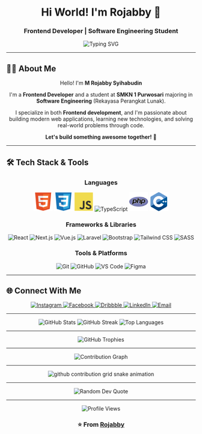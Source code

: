 <div align="center">

# Hi World! I'm Rojabby 👋

### Frontend Developer | Software Engineering Student

<img src="https://readme-typing-svg.herokuapp.com?font=Fira+Code&pause=1000&color=2E9EF7&center=true&vCenter=true&width=435&lines=Frontend+Developer;SMKN+1+Purwosari+Student;Always+Learning+New+Tech;Building+Modern+Web+Apps" alt="Typing SVG" />

</div>

---

## 🧑‍💻 About Me

<div align="center">

Hello! I'm **M Rojabby Syihabudin**

I'm a **Frontend Developer** and a student at **SMKN 1 Purwosari** majoring in **Software Engineering** (Rekayasa Perangkat Lunak). 

I specialize in both **Frontend development**, and I'm passionate about building modern web applications, learning new technologies, and solving real-world problems through code.

**Let's build something awesome together!** 🚀

</div>

---

## 🛠️ Tech Stack & Tools

<div align="center">

### Languages
<img src="https://raw.githubusercontent.com/devicons/devicon/master/icons/html5/html5-original.svg" alt="HTML5" width="50" height="50"/>
<img src="https://raw.githubusercontent.com/devicons/devicon/master/icons/css3/css3-original.svg" alt="CSS3" width="50" height="50"/>
<img src="https://raw.githubusercontent.com/devicons/devicon/master/icons/javascript/javascript-original.svg" alt="JavaScript" width="50" height="50"/>
<img src="https://cdn.jsdelivr.net/gh/devicons/devicon/icons/typescript/typescript-original.svg" alt="TypeScript" width="50" height="50"/>
<img src="https://raw.githubusercontent.com/devicons/devicon/master/icons/php/php-original.svg" alt="PHP" width="50" height="50"/>
<img src="https://raw.githubusercontent.com/devicons/devicon/master/icons/cplusplus/cplusplus-original.svg" alt="C++" width="50" height="50"/>

### Frameworks & Libraries
<img src="https://cdn.jsdelivr.net/gh/devicons/devicon/icons/react/react-original.svg" alt="React" width="50" height="50"/>
<img src="https://cdn.jsdelivr.net/gh/devicons/devicon/icons/nextjs/nextjs-original.svg" alt="Next.js" width="50" height="50"/>
<img src="https://cdn.jsdelivr.net/gh/devicons/devicon/icons/vuejs/vuejs-original.svg" alt="Vue.js" width="50" height="50"/>
<img src="https://cdn.jsdelivr.net/gh/devicons/devicon/icons/laravel/laravel-plain-wordmark.svg" alt="Laravel" width="50" height="50"/>
<img src="https://cdn.jsdelivr.net/gh/devicons/devicon/icons/bootstrap/bootstrap-original.svg" alt="Bootstrap" width="50" height="50"/>
<img src="https://cdn.jsdelivr.net/gh/devicons/devicon/icons/tailwindcss/tailwindcss-original.svg" alt="Tailwind CSS" width="50" height="50"/>
<img src="https://cdn.jsdelivr.net/gh/devicons/devicon/icons/sass/sass-original.svg" alt="SASS" width="50" height="50"/>

### Tools & Platforms
<img src="https://cdn.jsdelivr.net/gh/devicons/devicon/icons/git/git-original.svg" alt="Git" width="50" height="50"/>
<img src="https://cdn.jsdelivr.net/gh/devicons/devicon/icons/github/github-original.svg" alt="GitHub" width="50" height="50"/>
<img src="https://cdn.jsdelivr.net/gh/devicons/devicon/icons/vscode/vscode-original.svg" alt="VS Code" width="50" height="50"/>
<img src="https://cdn.jsdelivr.net/gh/devicons/devicon/icons/figma/figma-original.svg" alt="Figma" width="50" height="50"/>

</div>

---

## 🌐 Connect With Me

<div align="center">

<a href="https://instagram.com/akun_anda">
<img src="https://img.shields.io/badge/Instagram-E4405F?style=for-the-badge&logo=instagram&logoColor=white" alt="Instagram"/>
</a>
<a href="https://facebook.com/akun_anda">
<img src="https://img.shields.io/badge/Facebook-1877F2?style=for-the-badge&logo=facebook&logoColor=white" alt="Facebook"/>
</a>
<a href="https://dribbble.com/akun_anda">
<img src="https://img.shields.io/badge/Dribbble-EA4C89?style=for-the-badge&logo=dribbble&logoColor=white" alt="Dribbble"/>
</a>
<a href="https://linkedin.com/in/akun_anda">
<img src="https://img.shields.io/badge/LinkedIn-0A66C2?style=for-the-badge&logo=linkedin&logoColor=white" alt="LinkedIn"/>
</a>
<a href="mailto:your.email@example.com">
<img src="https://img.shields.io/badge/Email-D14836?style=for-the-badge&logo=gmail&logoColor=white" alt="Email"/>
</a>

</div>

---


<div align="center">

<img width="49%" src="https://github-readme-stats.vercel.app/api?username=robaji-118&show_icons=true&theme=tokyonight&hide_border=true&count_private=true" alt="GitHub Stats" />
<img width="49%" src="https://github-readme-streak-stats.herokuapp.com/?user=robaji-118&theme=tokyonight&hide_border=true" alt="GitHub Streak" />

<img width="49%" src="https://github-readme-stats.vercel.app/api/top-langs/?username=robaji-118&layout=compact&theme=tokyonight&hide_border=true" alt="Top Languages" />

</div>

---

<div align="center">


<img src="https://github-profile-trophy.vercel.app/?username=robaji-118&theme=tokyonight&no-frame=true&no-bg=true&margin-w=4&column=7" alt="GitHub Trophies" />

</div>

---

<div align="center">




<img src="https://github-readme-activity-graph.vercel.app/graph?username=robaji-118&theme=tokyo-night&hide_border=true" alt="Contribution Graph" />

</div>

---


<div align="center">

<picture>
  <source media="(prefers-color-scheme: dark)" srcset="https://raw.githubusercontent.com/robaji-118/robaji-118/output/github-contribution-grid-snake-dark.svg">
  <source media="(prefers-color-scheme: light)" srcset="https://raw.githubusercontent.com/robaji-118/robaji-118/output/github-contribution-grid-snake.svg">
  <img alt="github contribution grid snake animation" src="https://raw.githubusercontent.com/robaji-118/robaji-118/output/github-contribution-grid-snake.svg">
</picture>

</div>

---

<div align="center">



<img src="https://quotes-github-readme.vercel.app/api?type=horizontal&theme=tokyonight" alt="Random Dev Quote" />

</div>

---

<div align="center">



<img src="https://komarev.com/ghpvc/?username=robaji-118&color=blueviolet&style=for-the-badge" alt="Profile Views" />

### ⭐ From [Rojabby](https://github.com/robaji-118) 

</div>
